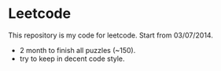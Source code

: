 Leetcode
========
This repository is my code for leetcode. Start from 03/07/2014.
 - 2 month to finish all puzzles (~150).
 - try to keep in decent code style.
 
